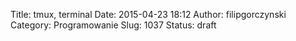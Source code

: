 Title: tmux, terminal
Date: 2015-04-23 18:12
Author: filipgorczynski
Category: Programowanie
Slug: 1037
Status: draft


